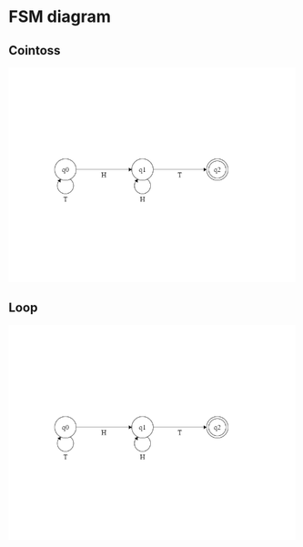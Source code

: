 # FSM diagram
## Cointoss
![cointoss.py](resources/cointoss.png "cointoss.py")
## Loop
![loop.py](resources/cointoss.png "loop.py")